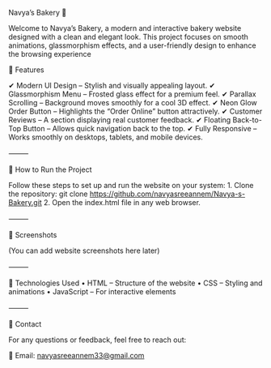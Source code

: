 
Navya’s Bakery 🍰

Welcome to Navya’s Bakery, a modern and interactive bakery website designed with a clean and elegant look. This project focuses on smooth animations, glassmorphism effects, and a user-friendly design to enhance the browsing experience

🌟 Features

✔ Modern UI Design – Stylish and visually appealing layout.
✔ Glassmorphism Menu – Frosted glass effect for a premium feel.
✔ Parallax Scrolling – Background moves smoothly for a cool 3D effect.
✔ Neon Glow Order Button – Highlights the “Order Online” button attractively.
✔ Customer Reviews – A section displaying real customer feedback.
✔ Floating Back-to-Top Button – Allows quick navigation back to the top.
✔ Fully Responsive – Works smoothly on desktops, tablets, and mobile devices.

⸻

🚀 How to Run the Project

Follow these steps to set up and run the website on your system:
	1.	Clone the repository:
 git clone https://github.com/navyasreeannem/Navya-s-Bakery.git
 2.	Open the index.html file in any web browser.

⸻

📸 Screenshots

(You can add website screenshots here later)

⸻

📌 Technologies Used
	•	HTML – Structure of the website
	•	CSS – Styling and animations
	•	JavaScript – For interactive elements

⸻

📩 Contact

For any questions or feedback, feel free to reach out:

📧 Email: navyasreeannem33@gmail.com
